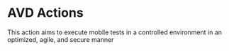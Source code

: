 # AVD Actions 
This action aims to execute mobile tests in a controlled environment in an optimized, agile, and secure manner